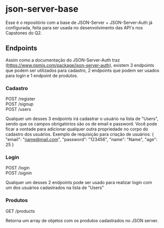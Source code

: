 # json-server-base

Esse é o repositório com a base de JSON-Server + JSON-Server-Auth já configurada, feita para ser usada no desenvolvimento das API's nos Capstones do Q2.

## Endpoints

Assim como a documentação do JSON-Server-Auth traz (https://www.npmjs.com/package/json-server-auth), existem 3 endpoints que podem ser utilizados para cadastro, 2 endpoints que podem ser usados para login e 1 endpoint de produtos.

### Cadastro

POST /register <br/>
POST /signup <br/>
POST /users

Qualquer um desses 3 endpoints irá cadastrar o usuário na lista de "Users", sendo que os campos obrigatórios são os de email e password.
Você pode ficar a vontade para adicionar qualquer outra propriedade no corpo do cadastro dos usuários.
Exemplo de requisição para criação de usuários:
{
"email": "name@mail.com",
"password": "123456",
"name": "Name",
"age": 25
}

### Login

POST /login <br/>
POST /signin

Qualquer um desses 2 endpoints pode ser usado para realizar login com um dos usuários cadastrados na lista de "Users"

### Produtos

GET /products

Retorna um array de objetos com os produtos cadastrados no JSON server.
